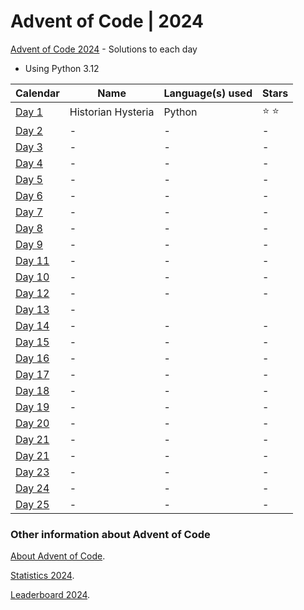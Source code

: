 # Advent of Code | 2024

[Advent of Code 2024](https://adventofcode.com/2024) - Solutions to each day

- Using Python 3.12

| Calendar                                       | Name                            | Language(s) used | Stars         |
|------------------------------------------------|---------------------------------|------------------|---------------|
| [Day 1](https://adventofcode.com/2024/day/1)   | Historian Hysteria              | Python           | :star: :star: |
| [Day 2](https://adventofcode.com/2024/day/2)   | -                  | -                | -             |
| [Day 3](https://adventofcode.com/2024/day/3)   | -                               | -                | -             |
| [Day 4](https://adventofcode.com/2024/day/4)   | -                    | -                | -             |
| [Day 5](https://adventofcode.com/2024/day/5)   | - | -                | -             |
| [Day 6](https://adventofcode.com/2024/day/6)   | -                     | -                | -             |
| [Day 7](https://adventofcode.com/2024/day/7)   | -                     | -                | -             |
| [Day 8](https://adventofcode.com/2024/day/8)   | -               | -                | -             |
| [Day 9](https://adventofcode.com/2024/day/9)   | -              | -                | -             |
| [Day 11](https://adventofcode.com/2024/day/10) | -                       | -                | -             |
| [Day 10](https://adventofcode.com/2024/day/11) | -                | -                | -             |
| [Day 12](https://adventofcode.com/2024/day/12) | -                               | -                | -             |
| [Day 13](https://adventofcode.com/2024/day/13) | -              |
| [Day 14](https://adventofcode.com/2024/day/14) | -                               | -                | -             |
| [Day 15](https://adventofcode.com/2024/day/15) | -                    | -                | -             |
| [Day 16](https://adventofcode.com/2024/day/16) | -                               | -                | -             |
| [Day 17](https://adventofcode.com/2024/day/17) | -                               | -                | -             |
| [Day 18](https://adventofcode.com/2024/day/18) | -                               | -                | -             |
| [Day 19](https://adventofcode.com/2024/day/19) | -                               | -                | -             |
| [Day 20](https://adventofcode.com/2024/day/20) | -                               | -                | -             |
| [Day 21](https://adventofcode.com/2024/day/21) | -                               | -                | -             |
| [Day 21](https://adventofcode.com/2024/day/22) | -                               | -                | -             |
| [Day 23](https://adventofcode.com/2024/day/23) | -                               | -                | -             |
| [Day 24](https://adventofcode.com/2024/day/24) | -                               | -                | -             |
| [Day 25](https://adventofcode.com/2024/day/25) | -                               | -                | -             |

### Other information about **Advent of Code**

[About Advent of Code](https://adventofcode.com/2024/about).

[Statistics 2024](https://adventofcode.com/2024/stats).

[Leaderboard 2024](https://adventofcode.com/2024/leaderboard).
